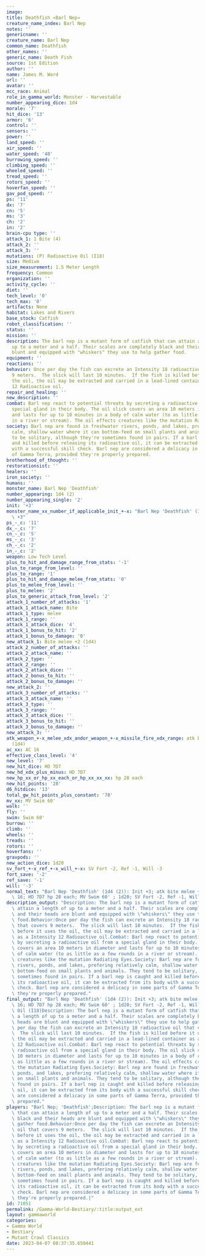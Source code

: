 ```yaml
---
image:
title: Deathfish «Barl Nep»
creature_name_index: Barl Nep
notes: ''
genericname: ''
creature_name: Barl Nep
common_name: Deathfish
other_names: ''
generic_name: Death Fish
source: 1st Edition
author: ''
name: James M. Ward
url: ''
avatar: ''
mcc_race: Animal
role_in_gamma_world: Monster - Harvestable
number_appearing_dice: 1d4
morale: '7'
hit_dice: '13'
armor: '6'
control: ''
sensors: ''
power: ''
land_speed: ''
air_speed: ''
water_speed: '48'
burrowing_speed: ''
climbing_speed: ''
wheeled_speed: ''
tread_speed: ''
rotors_speed: ''
hoverfan_speed: ''
gav_pod_speed: ''
ps: '11'
dx: '7'
cn: '5'
ms: '3'
ch: '2'
in: '2'
brain-cpu type: ''
attack_1: 1 Bite (4)
attack_2: ''
attack_3: ''
mutations: (P) Radioactive Oil (I18)
size: Medium
size_measurement: 1.5 Meter Length
frequency: Common
organization: ''
activity_cycle: ''
diet: ''
tech_level: '0'
tech_max: '0'
artifacts: None
habitat: Lakes and Rivers
base_stock: Catfish
robot_classification: ''
status: ''
mission: ''
description: The barl nep is a mutant form of catfish that can attain a length of
  up to a meter and a half. Their scales are completely black and their heads are
  blunt and equipped with "whiskers" they use to help gather food.
equipment: ''
reactions: ''
behavior: Once per day the fish can excrete an Intensity 18 radioactive oil that covers
  9 meters.  The slick will last 10 minutes.  If the fish is killed before it uses
  the oil, the oil may be extracted and carried in a lead-lined container as a Intensity
  12 Radioactive oil.
repair_and_healing: ''
new_description: ''
combat: Barl nep react to potential threats by secreting a radioactive oil from a
  special gland in their body. The oil slick covers an area 10 meters in diameter
  and lasts for up to 10 minutes in a body of calm water (to as little as a few rounds
  in a river or stream). The oil effects creatures like the mutation Radiating Eyes.
society: Barl nep are found in freshwater rivers, ponds, and lakes, prefering relatively
  calm, shallow water where it can bottom-feed on small plants and animals. They tend
  to be solitary, although they're sometimes found in pairs. If a barl nep is caught
  and killed before releasing its radioactive oil, it can be extracted from its body
  with a successful skill check. Barl nep are considered a delicacy in some parts
  of Gamma Terra, provided they're properly prepared.
brotherhood_of_thought: ''
restorationsist: ''
healers: ''
iron_society: ''
humans: ''
monster_name: Barl Nep 'Deathfish'
number_appearing: 1d4 (2)
number_appearing_single: '2'
init: '+3'
monster_name_xx_number_if_applicable_init_+-x: "Barl Nep 'Deathfish' (1d4 (2)): Init\
  \ +3"
ps_-_c: '11'
dx_-_c: '7'
cn_-_c: '5'
ms_-_c: '3'
ch_-_c: '2'
in_-_c: '2'
weapon: Low Tech Level
plus_to_hit_and_damage_range_from_stats: '-1'
plus_to_range_from_level: ''
plus_to_range: '1'
plus_to_hit_and_damage_melee_from_stats: '0'
plus_to_melee_from_level: ''
plus_to_melee: '2'
plus_to_generic_attack_from_level: '2'
attack_1_number_of_attacks: '1'
attack_1_attack_name: Bite
attack_1_type: melee
attack_1_range: ''
attack_1_attack_dice: '4'
attack_1_bonus_to_hit: '2'
attack_1_bonus_to_damage: '0'
new_attack_1: Bite melee +2 (1d4)
attack_2_number_of_attacks: ''
attack_2_attack_name: ''
attack_2_type: ''
attack_2_range: ''
attack_2_attack_dice: ''
attack_2_bonus_to_hit: ''
attack_2_bonus_to_damage: ''
new_attack_2: ''
attack_3_number_of_attacks: ''
attack_3_attack_name: ''
attack_3_type: ''
attack_3_range: ''
attack_3_attack_dice: ''
attack_3_bonus_to_hit: ''
attack_3_bonus_to_damage: ''
new_attack_3: ''
atk_weapon_+-x_melee_xdx_andor_weapon_+-x_missile_fire_xdx_range: atk bite melee +2
  (1d4)
ac_xx: AC 16
effective_class_level: '4'
new_level: '7'
new_hit_dice: HD 7D7
new_hd_xdx_plus_minus: HD 7D7
new_hp_xx_or_hp_xx_each_or_hp_xx_xx_xx: hp 28 each
new_hit_points: '28'
d6_hitdice: '13'
total_gw_hit_points_plus_constant: '78'
mv_xx: MV Swim 60'
walk: ''
fly: ''
swim: Swim 60'
burrow: ''
climb: ''
wheels: ''
treads: ''
rotors: ''
hoverfans: ''
gravpods: ''
new_action_dice: 1d20
sv_fort_+-x_ref_+-x_will_+-x: SV Fort -2, Ref -1, Will -3
fort_save: '-2'
ref_save: '-1'
will: '-3'
normal_text: "Barl Nep 'Deathfish' (1d4 (2)): Init +3; atk bite melee +2 (1d4); AC\
  \ 16; HD 7D7 hp 28 each; MV Swim 60' ; 1d20; SV Fort -2, Ref -1, Will -3"
description_output: "Description: The barl nep is a mutant form of catfish that can\
  \ attain a length of up to a meter and a half. Their scales are completely black\
  \ and their heads are blunt and equipped with \"whiskers\" they use to help gather\
  \ food.Behavior:Once per day the fish can excrete an Intensity 18 radioactive oil\
  \ that covers 9 meters.  The slick will last 10 minutes.  If the fish is killed\
  \ before it uses the oil, the oil may be extracted and carried in a lead-lined container\
  \ as a Intensity 12 Radioactive oil.Combat: Barl nep react to potential threats\
  \ by secreting a radioactive oil from a special gland in their body. The oil slick\
  \ covers an area 10 meters in diameter and lasts for up to 10 minutes in a body\
  \ of calm water (to as little as a few rounds in a river or stream). The oil effects\
  \ creatures like the mutation Radiating Eyes.Society: Barl nep are found in freshwater\
  \ rivers, ponds, and lakes, prefering relatively calm, shallow water where it can\
  \ bottom-feed on small plants and animals. They tend to be solitary, although they're\
  \ sometimes found in pairs. If a barl nep is caught and killed before releasing\
  \ its radioactive oil, it can be extracted from its body with a successful skill\
  \ check. Barl nep are considered a delicacy in some parts of Gamma Terra, provided\
  \ they're properly prepared."
final_output: "Barl Nep 'Deathfish' (1d4 (2)): Init +3; atk bite melee +2 (1d4); AC\
  \ 16; HD 7D7 hp 28 each; MV Swim 60' ; 1d20; SV Fort -2, Ref -1, Will -3(P) Radioactive\
  \ Oil (I18)Description: The barl nep is a mutant form of catfish that can attain\
  \ a length of up to a meter and a half. Their scales are completely black and their\
  \ heads are blunt and equipped with \"whiskers\" they use to help gather food.Behavior:Once\
  \ per day the fish can excrete an Intensity 18 radioactive oil that covers 9 meters.\
  \  The slick will last 10 minutes.  If the fish is killed before it uses the oil,\
  \ the oil may be extracted and carried in a lead-lined container as a Intensity\
  \ 12 Radioactive oil.Combat: Barl nep react to potential threats by secreting a\
  \ radioactive oil from a special gland in their body. The oil slick covers an area\
  \ 10 meters in diameter and lasts for up to 10 minutes in a body of calm water (to\
  \ as little as a few rounds in a river or stream). The oil effects creatures like\
  \ the mutation Radiating Eyes.Society: Barl nep are found in freshwater rivers,\
  \ ponds, and lakes, prefering relatively calm, shallow water where it can bottom-feed\
  \ on small plants and animals. They tend to be solitary, although they're sometimes\
  \ found in pairs. If a barl nep is caught and killed before releasing its radioactive\
  \ oil, it can be extracted from its body with a successful skill check. Barl nep\
  \ are considered a delicacy in some parts of Gamma Terra, provided they're properly\
  \ prepared."
players: "Barl Nep; 'Deathfish';Description: The barl nep is a mutant form of catfish\
  \ that can attain a length of up to a meter and a half. Their scales are completely\
  \ black and their heads are blunt and equipped with \"whiskers\" they use to help\
  \ gather food.Behavior:Once per day the fish can excrete an Intensity 18 radioactive\
  \ oil that covers 9 meters.  The slick will last 10 minutes.  If the fish is killed\
  \ before it uses the oil, the oil may be extracted and carried in a lead-lined container\
  \ as a Intensity 12 Radioactive oil.Combat: Barl nep react to potential threats\
  \ by secreting a radioactive oil from a special gland in their body. The oil slick\
  \ covers an area 10 meters in diameter and lasts for up to 10 minutes in a body\
  \ of calm water (to as little as a few rounds in a river or stream). The oil effects\
  \ creatures like the mutation Radiating Eyes.Society: Barl nep are found in freshwater\
  \ rivers, ponds, and lakes, prefering relatively calm, shallow water where it can\
  \ bottom-feed on small plants and animals. They tend to be solitary, although they're\
  \ sometimes found in pairs. If a barl nep is caught and killed before releasing\
  \ its radioactive oil, it can be extracted from its body with a successful skill\
  \ check. Barl nep are considered a delicacy in some parts of Gamma Terra, provided\
  \ they're properly prepared.|"
id: 71051
permalink: /Gamma-World-Bestiary/:title:output_ext
layout: gammaworld
categories:
- Gamma World
- Bestiary
- Mutant Crawl Classics
date: 2023-04-07 08:37:35.650441
---
```

